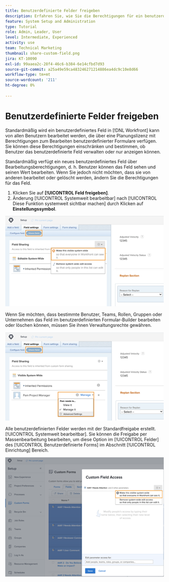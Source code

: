 ```yaml
---
title: Benutzerdefinierte Felder freigeben
description: Erfahren Sie, wie Sie die Berechtigungen für ein benutzerdefiniertes Feld anpassen können, um zu bestimmen, ob Benutzer das benutzerdefinierte Feld verwalten oder nur anzeigen können.
feature: System Setup and Administration
type: Tutorial
role: Admin, Leader, User
level: Intermediate, Experienced
activity: use
team: Technical Marketing
thumbnail: share-custom-field.png
jira: KT-10090
exl-id: 99aaea2c-28f4-46c6-b384-6e14cfbd7d93
source-git-commit: a25a49e59ca483246271214886ea4dc9c10e8d66
workflow-type: tm+mt
source-wordcount: '211'
ht-degree: 0%

---
```


# Benutzerdefinierte Felder freigeben

Standardmäßig wird ein benutzerdefiniertes Feld in [!DNL Workfront] kann von allen Benutzern bearbeitet werden, die über eine Planungslizenz mit Berechtigungen zum Bearbeiten benutzerdefinierter Formulare verfügen. Sie können diese Berechtigungen einschränken und bestimmen, ob Benutzer das benutzerdefinierte Feld verwalten oder nur anzeigen können.

Standardmäßig verfügt ein neues benutzerdefiniertes Feld über Bearbeitungsberechtigungen, d. h. Benutzer können das Feld sehen und seinen Wert bearbeiten. Wenn Sie jedoch nicht möchten, dass sie von anderen bearbeitet oder gelöscht werden, ändern Sie die Berechtigungen für das Feld.

1. Klicken Sie auf **[!UICONTROL Feld freigeben]**.
1. Änderung [!UICONTROL Systemweit bearbeitbar] nach [!UICONTROL Diese Funktion systemweit sichtbar machen] durch Klicken auf **Einstellungssymbol**.

![[!UICONTROL Diese Funktion systemweit sichtbar machen] in der [!UICONTROL Feld freigeben] subtab](assets/custom-forms-field-sharing-1.png)

Wenn Sie möchten, dass bestimmte Benutzer, Teams, Rollen, Gruppen oder Unternehmen das Feld im benutzerdefinierten Formular-Builder bearbeiten oder löschen können, müssen Sie ihnen Verwaltungsrechte gewähren.

![[!UICONTROL Feld freigeben] Unterregisterkarte im [!UICONTROL Feldeinstellungen] Registerkarte im benutzerdefinierten Formular-Builder](assets/custom-forms-field-sharing-2.png)

Alle benutzerdefinierten Felder werden mit der Standardfreigabe erstellt. [!UICONTROL Systemweit bearbeitbar]. Sie können die Freigabe per Massenbearbeitung bearbeiten, um diese Option im [!UICONTROL Felder] des [!UICONTROL Benutzerdefinierte Forms] im Abschnitt [!UICONTROL Einrichtung] Bereich.

![[!UICONTROL Benutzerdefinierter Feldzugriff] Fenster](assets/custom-forms-field-sharing-3.png)
